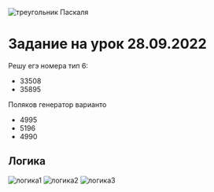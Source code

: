 
![треугольник Паскаля](https://user-images.githubusercontent.com/90249513/192487293-2574c16b-17d0-4082-a833-037cbae6cdb9.png)

# Задание на урок 28.09.2022

Решу егэ номера тип 6:
+ 33508
+ 35895

Поляков генератор варианто
+ 4995
+ 5196
+ 4990

## Логика
![логика1](https://user-images.githubusercontent.com/90249513/193784677-c169a42c-cae1-4d44-bae6-bef829461429.png)
![логика2](https://user-images.githubusercontent.com/90249513/193784701-cb2e669a-6622-4407-bde5-cfad9aa7e7f2.png)
![логика3](https://user-images.githubusercontent.com/90249513/193784720-81ea710d-9ccb-47ea-a8c8-5d2e8b51cfd4.png)
